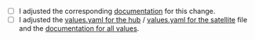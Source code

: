 <!--
  Keep PR title verbose enough and add prefix telling about what plugin it touches e.g "[prometheus]" or "[core]" when it touches other parts of the app.

  If you add a breaking change within your PR you should add ":warning:" to the title, e.g. ":warning: [core] My breaking change"
-->

<!--
  Description of what have been changed. Please also reference an issue, when available.
-->

<!--
  Place an '[x]' (no spaces) in all applicable fields.

  The changelog entry format looks as follow:
    - [#<PR-ID>](<PR-URL>): [<PLUGIN>] ...
-->

- [ ] I adjusted the corresponding [documentation](https://github.com/kobsio/kobs/tree/main/docs) for this change.
- [ ] I adjusted the [values.yaml for the hub](https://github.com/kobsio/kobs/blob/main/deploy/helm/hub/values.yaml) / [values.yaml for the satellite](https://github.com/kobsio/kobs/blob/main/deploy/helm/satellite/values.yaml) file and the [documentation for all values](https://github.com/kobsio/kobs/blob/main/docs/getting-started/installation/helm.md).
